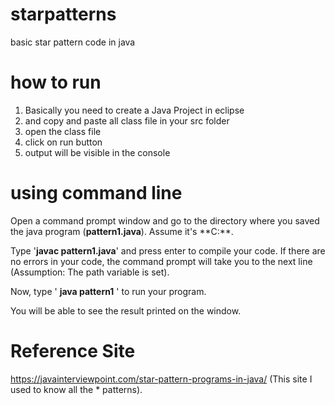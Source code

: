 # starpatterns
basic star pattern code in java

# how to run
1. Basically you need to create a Java Project in eclipse
2. and copy and paste all class file in your src folder
3. open the class file 
4. click on run button 
5. output will be visible in the console 

# using command line
Open a command prompt window and go to the directory where you saved the java program (**pattern1.java**). Assume it's **C:\**.

Type '**javac pattern1.java**' and press enter to compile your code. If there are no errors in your code, the command prompt will take you to the next line (Assumption: The path variable is set).

Now, type ' **java pattern1** ' to run your program.

You will be able to see the result printed on the window.

# Reference Site 
https://javainterviewpoint.com/star-pattern-programs-in-java/ (This site I used to know all the * patterns).
